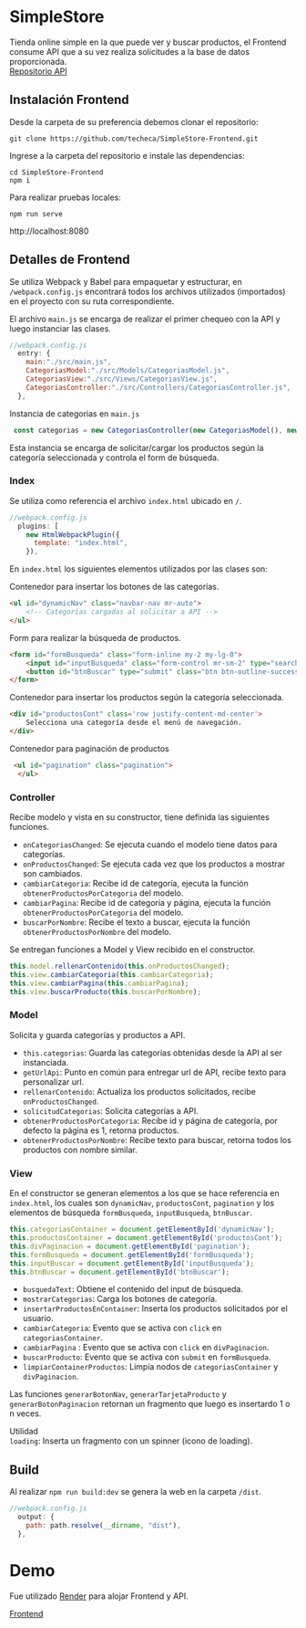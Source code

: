 # SimpleStore
Tienda online simple en la que puede ver y buscar productos, el Frontend consume API que a su vez realiza solicitudes a la base de datos proporcionada.\
[Repositorio API](https://github.com/techeca/SimpleStore-API)

## Instalación Frontend
Desde la carpeta de su preferencia debemos clonar el repositorio:
```
git clone https://github.com/techeca/SimpleStore-Frontend.git
```

Ingrese a la carpeta del repositorio e instale las dependencias:
```
cd SimpleStore-Frontend
npm i
```

Para realizar pruebas locales:
```
npm run serve
```
http://localhost:8080

## Detalles de Frontend
Se utiliza Webpack y Babel para empaquetar y estructurar, en `/webpack.config.js` encontrará todos los archivos utilizados (importados) en el proyecto con su ruta correspondiente.

El archivo `main.js` se encarga de realizar el primer chequeo con la API y luego instanciar las clases.
```javascript
//webpack.config.js
  entry: {
    main:"./src/main.js",
    CategoriasModel:"./src/Models/CategoriasModel.js",
    CategoriasView:"./src/Views/CategoriasView.js",
    CategoriasController:"./src/Controllers/CategoriasController.js",
  },
```
Instancia de categorias en `main.js`
```javascript
 const categorias = new CategoriasController(new CategoriasModel(), new CategoriasView());
```
Esta instancia se encarga de solicitar/cargar los productos según la categoría seleccionada y controla el form de búsqueda.  

### Index
Se utiliza como referencia el archivo `index.html` ubicado en `/`.
```javascript
//webpack.config.js
  plugins: [
    new HtmlWebpackPlugin({
      template: "index.html",
    }),
```
En `index.html` los siguientes elementos utilizados por las clases son:

Contenedor para insertar los botones de las categorías.
```html
<ul id="dynamicNav" class="navbar-nav mr-auto">
    <!-- Categorías cargadas al solicitar a API -->
</ul>
```

Form para realizar la búsqueda de productos.
```html
<form id="formBusqueda" class="form-inline my-2 my-lg-0">
    <input id="inputBusqueda" class="form-control mr-sm-2" type="search" placeholder="Ingresa una palabra" aria-label="Search">
    <button id="btnBuscar" type="submit" class="btn btn-outline-success my-2 my-sm-0">Buscar</button>
</form>
```

Contenedor para insertar los productos según la categoría seleccionada.
```html
<div id="productosCont" class='row justify-content-md-center'>
    Selecciona una categoría desde el menú de navegación.
</div>
```
Contenedor para paginación de productos
```html
 <ul id="pagination" class="pagination">
  </ul>
```

### Controller
Recibe modelo y vista en su constructor, tiene definida las siguientes funciones.
- `onCategoriasChanged`: Se ejecuta cuando el modelo tiene datos para categorías.
- `onProductosChanged`:  Se ejecuta cada vez que los productos a mostrar son cambiados.
- `cambiarCategoria`: Recibe id de categoría, ejecuta la función `obtenerProductosPorCategoria` del modelo.
- `cambiarPagina`: Recibe id de categoria y página, ejecuta la función `obtenerProductosPorCategoria` del modelo.
- `buscarPorNombre`: Recibe el texto a buscar, ejecuta la función `obtenerProductosPorNombre` del modelo.

Se entregan funciones a Model y View recibido en el constructor.
```javascript
this.model.rellenarContenido(this.onProductosChanged);
this.view.cambiarCategoria(this.cambiarCategoria);
this.view.cambiarPagina(this.cambiarPagina);
this.view.buscarProducto(this.buscarPorNombre);
````

### Model
Solicita y guarda categorías y productos a API.
- `this.categorias`: Guarda las categorías obtenidas desde la API al ser instanciada.
- `getUrlApi`: Punto en común para entregar url de API, recibe texto para personalizar url.
- `rellenarContenido`: Actualiza los productos solicitados, recibe `onProductosChanged`.
- `solicitudCategorias`: Solicita categorías a API.
- `obtenerProductosPorCategoria`: Recibe id y página de categoría, por defecto la página es 1, retorna productos.
- `obtenerProductosPorNombre`: Recibe texto para buscar, retorna todos los productos con nombre similar.

### View
En el constructor se generan elementos a los que se hace referencia en `index.html`, los cuales son `dynamicNav`, `productosCont`, `pagination` y los elementos de búsqueda `formBusqueda`, `inputBusqueda`, `btnBuscar`.

```javascript
this.categoriasContainer = document.getElementById('dynamicNav');
this.productosContainer = document.getElementById('productosCont');
this.divPaginacion = document.getElementById('pagination');
this.formBusqueda = document.getElementById('formBusqueda');
this.inputBuscar = document.getElementById('inputBusqueda');
this.btnBuscar = document.getElementById('btnBuscar');
```

- `busquedaText`: Obtiene el contenido del input de búsqueda.
- `mostrarCategorias`: Carga los botones de categoría.
- `insertarProductosEnContainer`: Inserta los productos solicitados por el usuario.
- `cambiarCategoria`: Evento que se activa con `click` en `categoriasContainer`.
- `cambiarPagina` : Evento que se activa con `click` en `divPaginacion`.
- `buscarProducto`: Evento que se activa con `submit` en `formBusqueda`.
- `limpiarContainerProductos`: Limpia nodos de `categoriasContainer` y `divPaginacion`.

Las funciones `generarBotonNav`, `generarTarjetaProducto` y `generarBotonPaginacion` retornan un fragmento que luego es insertardo 1 o n veces.

Utilidad\
`loading`: Inserta un fragmento con un spinner (icono de loading).

##  Build
Al realizar `npm run build:dev` se genera la web en la carpeta `/dist`.
```javascript
//webpack.config.js
  output: {
    path: path.resolve(__dirname, "dist"),
  },
```

# Demo
Fue utilizado [Render](https://render.com) para alojar Frontend y API.

[Frontend](https://simplestore-front.onrender.com)
